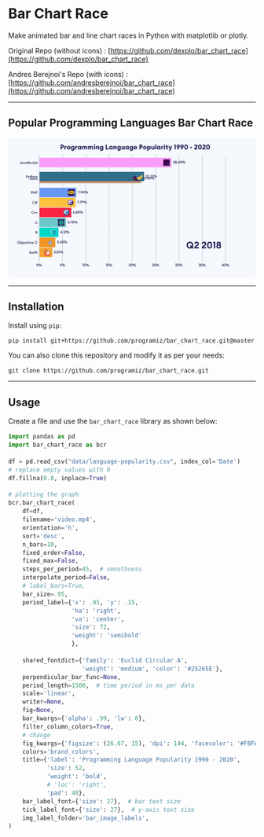 # Bar Chart Race
Make animated bar and line chart races in Python with matplotlib or plotly.

Original Repo (without icons) : [https://github.com/dexplo/bar_chart_race](https://github.com/dexplo/bar_chart_race)

Andres Berejnoi's Repo (with icons) : [https://github.com/andresberejnoi/bar_chart_race](https://github.com/andresberejnoi/bar_chart_race)

---

## Popular Programming Languages Bar Chart Race
![img](programming_languages.gif)

---

## Installation

Install using `pip`:

```
pip install git+https://github.com/programiz/bar_chart_race.git@master
```

You can also clone this repository and modify it as per your needs:

```
git clone https://github.com/programiz/bar_chart_race.git
```

---

## Usage

Create a file and use the `bar_chart_race` library as shown below:

```python
import pandas as pd
import bar_chart_race as bcr

df = pd.read_csv("data/language-popularity.csv", index_col='Date')
# replace empty values with 0
df.fillna(0.0, inplace=True)

# plotting the graph
bcr.bar_chart_race(
    df=df,
    filename='video.mp4',
    orientation='h',
    sort='desc',
    n_bars=10,
    fixed_order=False,
    fixed_max=False,
    steps_per_period=45,  # smoothness
    interpolate_period=False,
    # label_bars=True,
    bar_size=.95,
    period_label={'x': .95, 'y': .15,
                  'ha': 'right',
                  'va': 'center',
                  'size': 72,
                  'weight': 'semibold'
                  },

    shared_fontdict={'family': 'Euclid Circular A',
                     'weight': 'medium', 'color': '#25265E'},
    perpendicular_bar_func=None,
    period_length=1500,  # time period in ms per data
    scale='linear',
    writer=None,
    fig=None,
    bar_kwargs={'alpha': .99, 'lw': 0},
    filter_column_colors=True,
    # change
    fig_kwargs={'figsize': (26.67, 15), 'dpi': 144, 'facecolor': '#F8FAFF'},
    colors='brand_colors',
    title={'label': 'Programming Language Popularity 1990 - 2020',
           'size': 52,
           'weight': 'bold',
           # 'loc': 'right',
           'pad': 40},
    bar_label_font={'size': 27},  # bar text size
    tick_label_font={'size': 27},  # y-axis text size
    img_label_folder='bar_image_labels',
)
```